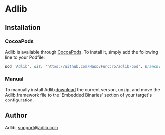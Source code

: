 # Adlib

## Installation

### CocoaPods

Adlib is available through [CocoaPods](http://cocoapods.org). To install
it, simply add the following line to your Podfile:

```ruby
pod 'Adlib', git: 'https://github.com/HappyFunCorp/adlib-pod', branch: 'master'
```

### Manual

To manually install Adlib [download](https://github.com/HappyFunCorp/adlib-pod/archive/1.0.0.alpha.1.zip) the current version, unzip, and move the Adlib.framework file to the 'Embedded Binaries' section of your target's configuration.

## Author

Adlib, support@adlib.com
